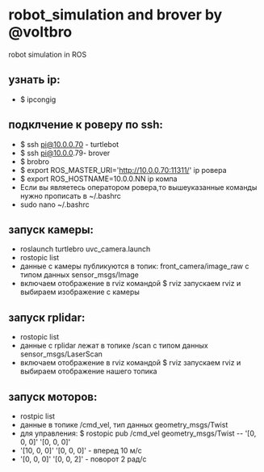 # robot_simulation and brover by @voltbro
robot simulation in ROS
## узнать ip:
* $ ipcongig
## подклчение к роверу по ssh:
* $ ssh pi@10.0.0.70 - turtlebot
* $ ssh pi@10.0.0.79- brover
* $ brobro
* $ export ROS_MASTER_URI='http://10.0.0.70:11311/' ip ровера
* $ export ROS_HOSTNAME=10.0.0.NN ip компа
* Если вы являетесь оператором ровера,то вышеуказанные команды нужно прописать в ~/.bashrc
* sudo nano ~/.bashrc 
## запуск камеры:
* roslaunch turtlebro uvc_camera.launch
* rostopic list
* данные с камеры публикуются в топик: front_camera/image_raw с типом данных sensor_msgs/Image
* включаем отображение в rviz командой $ rviz запускаем rviz и выбираем изображение с камеры
## запуск rplidar:
* rostopic list
* данные с rplidar лежат в топике /scan с типом данных sensor_msgs/LaserScan
* включаем отображение в rviz командой $ rviz запускаем rviz и выбираем отображение нашего топика
## запуск моторов:
* rostpic list
* данные в топике /cmd_vel, тип данных geometry_msgs/Twist
* для управления: $ rostopic pub /cmd_vel geometry_msgs/Twist -- '[0, 0, 0]' '[0, 0, 0]'
* '[10, 0, 0]' '[0, 0, 0]' - вперед 10 м/с
* '[0, 0, 0]' '[0, 0, 2]' - поворот 2 рад/с
